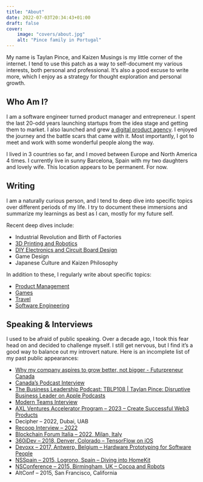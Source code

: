 ```yaml
---
title: "About"
date: 2022-07-03T20:34:43+01:00
draft: false
cover:
    image: "covers/about.jpg"
    alt: "Pince family in Portugal"
---
```

My name is Taylan Pince, and Kaizen Musings is my little corner of the internet. I tend to use this patch as a way to self-document my various interests, both personal and professional. It’s also a good excuse to write more, which I enjoy as a strategy for thought exploration and personal growth.

## Who Am I?
I am a software engineer turned product manager and entrepreneur. I spent the last 20-odd years launching startups from the idea stage and getting them to market. I also launched and grew [a digital product agency](https://hipolabs.com). I enjoyed the journey and the battle scars that came with it. Most importantly, I got to meet and work with some wonderful people along the way.

I lived in 3 countries so far, and I moved between Europe and North America 4 times. I currently live in sunny Barcelona, Spain with my two daughters and lovely wife. This location appears to be permanent. For now.

## Writing
I am a naturally curious person, and I tend to deep dive into specific topics over different periods of my life. I try to document these immersions and summarize my learnings as best as I can, mostly for my future self.

Recent deep dives include:
- Industrial Revolution and Birth of Factories
- [3D Printing and Robotics](/tags/project-rover)
- [DIY Electronics and Circuit Board Design](/tags/electronics)
- Game Design
- Japanese Culture and Kaizen Philosophy

In addition to these, I regularly write about specific topics:
- [Product Management](/tags/product-management)
- [Games](/tags/games)
- [Travel](/tags/travel)
- [Software Engineering](/tags/software-engineering)

## Speaking & Interviews
I used to be afraid of public speaking. Over a decade ago, I took this fear head on and decided to challenge myself. I still get nervous, but I find it’s a good way to balance out my introvert nature. Here is an incomplete list of my past public appearances:
- [Why my company aspires to grow better, not bigger - Futurpreneur Canada](https://www.futurpreneur.ca/en/2019/why-my-company-aspires-to-grow-better-not-bigger/)
- [Canada’s Podcast Interview](https://canadaspodcast.com/taylan-pince/)
- [The Business Leadership Podcast: TBLP108 | Taylan Pince: Disruptive Business Leader on Apple Podcasts](https://podcasts.apple.com/lt/podcast/tblp108-taylan-pince-disruptive-business-leader/id1214490014?i=1000436138329)
- [Modern Teams Interview](https://www.modernteams.co/interviews/taylan-pince)
- [AXL Ventures Accelerator Program – 2023 – Create Successful Web3 Products](https://www.youtube.com/watch?v=vIgZ0Any1NU)
- Decipher – 2022, Dubai, UAB
- [Recoop Interview – 2022](https://www.youtube.com/watch?v=vbP2HpXdsvs)
- [Blockchain Forum Italia – 2022, Milan, Italy](%0ATaylan%20Pince%0A%0Ablockchainforumitalia.com%0Ahttps://www.blockchainforumitalia.com%20%E2%80%BA%20taylan-pince)
- [360iDev – 2018, Denver, Colorado – TensorFlow on iOS](https://speakerdeck.com/taylanpince/tensorflow-neural-networks-on-ios)
- [Devoxx – 2017, Antwerp, Belgium – Hardware Prototyping for Software People](https://www.youtube.com/watch?v=7cT3lzdnFB0)
- [NSSpain – 2015, Logrono, Spain – Diving into HomeKit](https://vimeo.com/145146380)
- [NSConference – 2015, Birmingham, UK – Cocoa and Robots](https://vimeo.com/124349466)
- AltConf – 2015, San Francisco, California